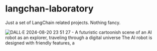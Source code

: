 # langchan-laboratory
Just a set of LangChain related projects. Nothing fancy.

![DALL·E 2024-08-20 23 51 27 - A futuristic cartoonish scene of an AI robot as an explorer, traveling through a digital universe  The AI robot is designed with friendly features, a ](https://github.com/user-attachments/assets/be67099c-9ae8-4926-9e2c-836244baae9e)
